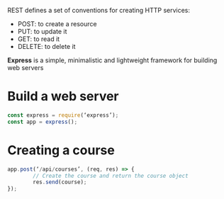 REST defines a set of conventions for creating HTTP services:
- POST: to create a resource
- PUT: to update it
- GET: to read it
- DELETE: to delete it 

**Express** is a simple, minimalistic and lightweight framework for building web servers

# Build a web server
```js
const express = require(‘express’);
const app = express();
```


# Creating a course
```js
app.post(‘/api/courses’, (req, res) => { 
		// Create the course and return the course object 
		res.send(course); 
});

```

